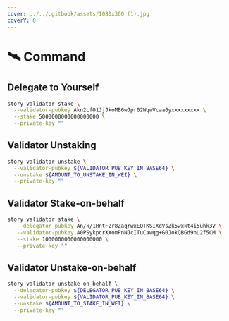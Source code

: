 ```yaml
---
cover: ../../.gitbook/assets/1080x360 (1).jpg
coverY: 0
---
```


# 🛰️ Command

## Delegate to Yourself

```bash
story validator stake \
  --validator-pubkey Akn2LfO1JjJkoMB6wJpr02WqwVcaa0yxxxxxxxxx \
  --stake 5000000000000000000 \
  --private-key ""
```

## Validator Unstaking

```bash
story validator unstake \
  --validator-pubkey ${VALIDATOR_PUB_KEY_IN_BASE64} \
  --unstake ${AMOUNT_TO_UNSTAKE_IN_WEI} \
  --private-key ""
```

## Validator Stake-on-behalf

```bash
story validator stake \
   --delegator-pubkey An/k/1HntF2r8ZaqrwxEOTKSIXdVsZk5wxkt4i5uhk3V \
   --validator-pubkey A0PSykpcrXXomPnNJcITuCawqg+G0JokQBGd9hU2f5CM \
   --stake 1000000000000000000 \
   --private-key ""
```

## Validator Unstake-on-behalf

```bash
story validator unstake-on-behalf \
  --delegator-pubkey ${DELEGATOR_PUB_KEY_IN_BASE64} \
  --validator-pubkey ${VALIDATOR_PUB_KEY_IN_BASE64} \
  --unstake ${AMOUNT_TO_STAKE_IN_WEI} \
  --private-key ""
```
